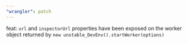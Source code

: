 ```yaml
---
"wrangler": patch
---
```


feat: `url` and `inspectorUrl` properties have been exposed on the worker object returned by `new unstable_DevEnv().startWorker(options)`

